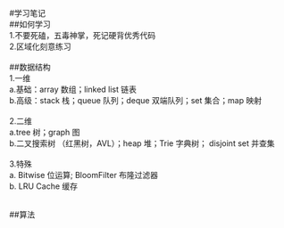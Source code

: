 #学习笔记<br>
##如何学习<br>
  1.不要死磕，五毒神掌，死记硬背优秀代码<br>
  2.区域化刻意练习<br>
<br>
##数据结构<br>
  1.一维<br>
    a.基础：array 数组；linked list 链表<br>
    b.高级：stack 栈；queue 队列；deque 双端队列；set 集合；map 映射<br>
 <br>
  2.二维<br>
    a.tree 树；graph 图<br>
    b.二叉搜索树 （红黑树，AVL）；heap 堆；Trie 字典树； disjoint set 并查集<br>
  <br>
  3.特殊<br>
    a. Bitwise 位运算; BloomFilter 布隆过滤器<br>
    b. LRU Cache 缓存<br>
  <br>

##算法<br>
